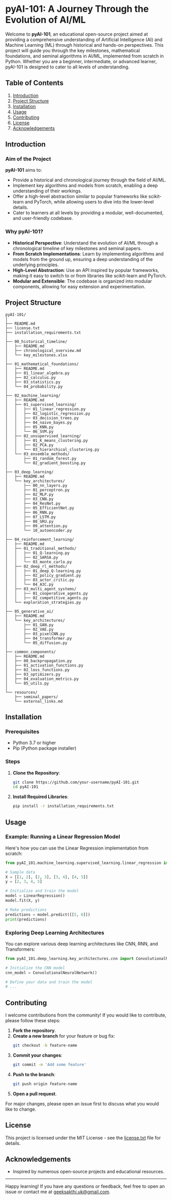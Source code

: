 # pyAI-101: A Journey Through the Evolution of AI/ML

Welcome to **pyAI-101**, an educational open-source project aimed at providing a comprehensive understanding of Artificial Intelligence (AI) and Machine Learning (ML) through historical and hands-on perspectives. This project will guide you through the key milestones, mathematical foundations, and seminal algorithms in AI/ML, implemented from scratch in Python. Whether you are a beginner, intermediate, or advanced learner, pyAI-101 is designed to cater to all levels of understanding.

## Table of Contents

1. [Introduction](#introduction)
2. [Project Structure](#project-structure)
3. [Installation](#installation)
4. [Usage](#usage)
5. [Contributing](#contributing)
6. [License](#license)
7. [Acknowledgements](#acknowledgements)

## Introduction

### Aim of the Project

**pyAI-101** aims to:

- Provide a historical and chronological journey through the field of AI/ML.
- Implement key algorithms and models from scratch, enabling a deep understanding of their workings.
- Offer a high-level abstraction similar to popular frameworks like scikit-learn and PyTorch, while allowing users to dive into the lower-level details.
- Cater to learners at all levels by providing a modular, well-documented, and user-friendly codebase.

### Why pyAI-101?

- **Historical Perspective**: Understand the evolution of AI/ML through a chronological timeline of key milestones and seminal papers.
- **From Scratch Implementations**: Learn by implementing algorithms and models from the ground up, ensuring a deep understanding of the underlying principles.
- **High-Level Abstraction**: Use an API inspired by popular frameworks, making it easy to switch to or from libraries like scikit-learn and PyTorch.
- **Modular and Extensible**: The codebase is organized into modular components, allowing for easy extension and experimentation.

## Project Structure

```plaintext
pyAI-101/
│
├── README.md
├── license.txt
├── installation_requirements.txt
│
├── 00_historical_timeline/
│   ├── README.md
│   ├── chronological_overview.md
│   └── key_milestones.xlsx
│
├── 01_mathematical_foundations/
│   ├── README.md
│   ├── 01_linear_algebra.py
│   ├── 02_calculus.py
│   ├── 03_statistics.py
│   └── 04_probability.py
│
├── 02_machine_learning/
│   ├── README.md
│   ├── 01_supervised_learning/
│   │   ├── 01_linear_regression.py  
│   │   ├── 02_logistic_regression.py  
│   │   ├── 03_decision_trees.py  
│   │   ├── 04_naive_bayes.py  
│   │   ├── 05_KNN.py  
│   │   └── 06_SVM.py 
│   ├── 02_unsupervised_learning/
│   │   ├── 01_K_means_clustering.py 
│   │   ├── 02_PCA.py
│   │   └── 03_hierarchical_clustering.py
│   └── 03_ensemble_methods/
│       ├── 01_random_forest.py
│       └── 02_gradient_boosting.py
│
├── 03_deep_learning/
│   ├── README.md
│   └── key_architectures/
│       ├── 00_nn_layers.py
│       ├── 01_perceptron.py
│       ├── 02_MLP.py
│       ├── 03_CNN.py
│       ├── 04_ResNet.py
│       ├── 05_EfficientNet.py
│       ├── 06_RNN.py
│       ├── 07_LSTM.py
│       ├── 08_GRU.py
│       ├── 09_attention.py
│       └── 10_autoencoder.py
│
├── 04_reinforcement_learning/
│   ├── README.md
│   ├── 01_traditional_methods/
│   │   ├── 01_Q-learning.py
│   │   ├── 02_SARSA.py
│   │   └── 03_monte_carlo.py
│   ├── 02_deep_rl_methods/
│   │   ├── 01_deep_Q-learning.py
│   │   ├── 02_policy_gradient.py
│   │   ├── 03_actor_critic.py
│   │   └── 04_A3C.py
│   ├── 03_multi_agent_systems/
│   │   ├── 01_cooperative_agents.py
│   │   ├── 02_competitive_agents.py
│   └── exploration_strategies.py
│
├── 05_generative_ai/
│   ├── README.md
│   └── key_architectures/
│       ├── 01_GAN.py
│       ├── 02_VAE.py
│       ├── 03_pixelCNN.py 
│       ├── 04_transformer.py
│       └── 05_diffusion.py
│
├── common_components/
│   ├── README.md
│   ├── 00_backpropagation.py
│   ├── 01_activation_functions.py
│   ├── 02_loss_functions.py
│   ├── 03_optimizers.py
│   ├── 04_evaluation_metrics.py
│   └── 05_utils.py
│
└── resources/
    ├── seminal_papers/
    └── external_links.md
```

## Installation

### Prerequisites

- Python 3.7 or higher
- Pip (Python package installer)

### Steps

1. **Clone the Repository**:
    ```bash
    git clone https://github.com/your-username/pyAI-101.git
    cd pyAI-101
    ```

2. **Install Required Libraries**:
    ```bash
    pip install -r installation_requirements.txt
    ```

## Usage

### Example: Running a Linear Regression Model

Here's how you can use the Linear Regression implementation from scratch:

```python
from pyAI_101.machine_learning.supervised_learning.linear_regression import LinearRegression

# Sample data
X = [[1, 2], [2, 3], [3, 4], [4, 5]]
y = [2, 3, 4, 5]

# Initialize and train the model
model = LinearRegression()
model.fit(X, y)

# Make predictions
predictions = model.predict([[5, 6]])
print(predictions)
```

### Exploring Deep Learning Architectures

You can explore various deep learning architectures like CNN, RNN, and Transformers:

```python
from pyAI_101.deep_learning.key_architectures.cnn import ConvolutionalNeuralNetwork

# Initialize the CNN model
cnn_model = ConvolutionalNeuralNetwork()

# Define your data and train the model
# ...
```

## Contributing

I welcome contributions from the community! If you would like to contribute, please follow these steps:

1. **Fork the repository**.
2. **Create a new branch** for your feature or bug fix:
    ```bash
    git checkout -b feature-name
    ```
3. **Commit your changes**:
    ```bash
    git commit -m 'Add some feature'
    ```
4. **Push to the branch**:
    ```bash
    git push origin feature-name
    ```
5. **Open a pull request**.

For major changes, please open an issue first to discuss what you would like to change.

## License

This project is licensed under the MIT License - see the [license.txt](license.txt) file for details.

## Acknowledgements

- Inspired by numerous open-source projects and educational resources.

---

Happy learning! If you have any questions or feedback, feel free to open an issue or contact me at geeksakthi.uk@gmail.com.

